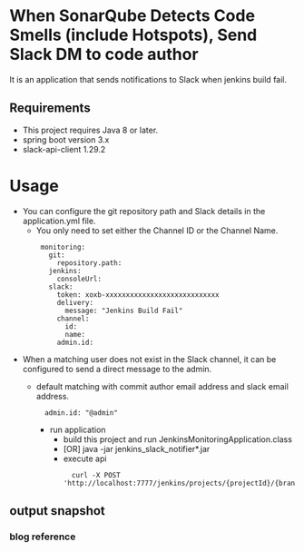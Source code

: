 # When SonarQube Detects Code Smells (include Hotspots), Send Slack DM to code author

It is an application that sends notifications to Slack when jenkins build fail.

## Requirements

* This project requires Java 8 or later.
* spring boot version 3.x
* slack-api-client 1.29.2

# Usage

* You can configure the git repository path and Slack details in the application.yml file.
  * You only need to set either the Channel ID or the Channel Name.
     ```
      monitoring:
        git:
          repository.path:
        jenkins:
          consoleUrl:
        slack:
          token: xoxb-xxxxxxxxxxxxxxxxxxxxxxxxxxxx
          delivery:
            message: "Jenkins Build Fail"
          channel:
            id:
            name:
          admin.id:
      ```
* When a matching user does not exist in the Slack channel, it can be configured to send a direct message to the admin.
  * default matching with commit author email address and slack email address.
    ```
      admin.id: "@admin"
    ```

    * run application
        * build this project and run JenkinsMonitoringApplication.class
        * [OR] java -jar jenkins_slack_notifier*.jar
        * execute api
          ```
            curl -X POST 'http://localhost:7777/jenkins/projects/{projectId}/{branch}/alarm'
          ```

## output snapshot

### blog reference


